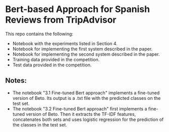 # Bert-based Approach for Spanish Reviews from TripAdvisor
This repo contains the following:

- Notebook with the experiments listed in Section 4.
- Notebook for implementing the first system described in the paper.
- Notebook for implementing the second system described in the paper.
- Training data provided in the competition.
- Test data provided in the competition.

## Notes:
- The notebook "3.1 Fine-tuned Bert approach" implements a fine-tuned version of Beto. Its output is a .txt file with the predicted classes on the test set.
- The notebook "3.2 Fine-tuned Bert approach" first implements a fine-tuned version of Beto. Then it extracts the TF-IDF features, concatenates both sets and uses logistic regression for the prediction of the classes in the test set.
